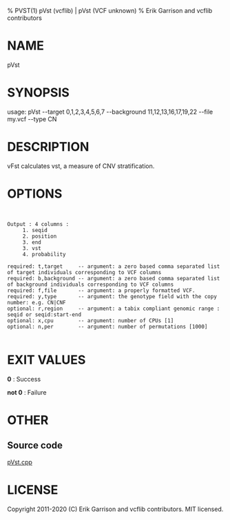 % PVST(1) pVst (vcflib) | pVst (VCF unknown)
% Erik Garrison and vcflib contributors

# NAME

pVst

# SYNOPSIS

usage: pVst --target 0,1,2,3,4,5,6,7 --background 11,12,13,16,17,19,22 --file my.vcf --type CN

# DESCRIPTION

vFst calculates vst, a measure of CNV stratification.

# OPTIONS

```


Output : 4 columns :     
     1. seqid            
     2. position         
     3. end              
     3. vst              
     4. probability      

required: t,target     -- argument: a zero based comma separated list of target individuals corresponding to VCF columns       
required: b,background -- argument: a zero based comma separated list of background individuals corresponding to VCF columns   
required: f,file       -- argument: a properly formatted VCF.                                                                  
required: y,type       -- argument: the genotype field with the copy number: e.g. CN|CNF                           
optional: r,region     -- argument: a tabix compliant genomic range : seqid or seqid:start-end                                 
optional: x,cpu        -- argument: number of CPUs [1] 
optional: n,per        -- argument: number of permutations [1000] 


```

# EXIT VALUES

**0**
: Success

**not 0**
: Failure

# OTHER

## Source code

[pVst.cpp](https://github.com/vcflib/vcflib/blob/master/src/pVst.cpp)

# LICENSE

Copyright 2011-2020 (C) Erik Garrison and vcflib contributors. MIT licensed.

<!--
  Created with ./scripts/bin2md.rb scripts/bin2md-template.erb
-->
